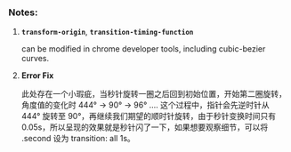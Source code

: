 ### Notes:

1. **`transform-origin`**, **`transition-timing-function`**
   
   can be modified in chrome developer tools, including cubic-bezier curves.

2. **Error Fix**
   
   此处存在一个小瑕疵，当秒针旋转一圈之后回到初始位置，开始第二圈旋转，角度值的变化时 444° → 90° → 96° .... 这个过程中，指针会先逆时针从 444° 旋转至 90°，再继续我们期望的顺时针旋转，由于秒针变换时间只有 0.05s，所以呈现的效果就是秒针闪了一下，如果想要观察细节，可以将 .second 设为 transition: all 1s。